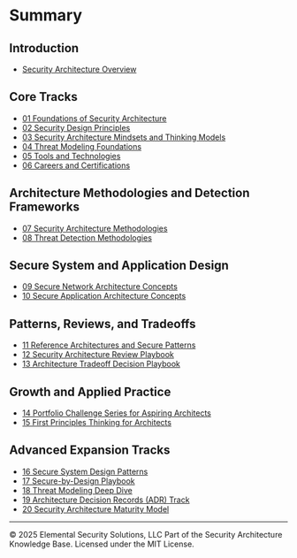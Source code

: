 # Summary

## Introduction

- [Security Architecture Overview](00_security_architecture_overview/README.md)

## Core Tracks

- [01 Foundations of Security Architecture](01_foundations_security_architecture/README.md)
- [02 Security Design Principles](02_security_design_principles/README.md)
- [03 Security Architecture Mindsets and Thinking Models](03_security_mindsets_and_thinking_models/README.md)
- [04 Threat Modeling Foundations](04_threat_modeling_foundations/README.md)
- [05 Tools and Technologies](05_tools_and_technologies/README.md)
- [06 Careers and Certifications](06_careers_and_certifications/README.md)

## Architecture Methodologies and Detection Frameworks

- [07 Security Architecture Methodologies](07_security_architecture_methodologies/README.md)
- [08 Threat Detection Methodologies](08_threat_detection_methodologies/README.md)

## Secure System and Application Design

- [09 Secure Network Architecture Concepts](09_secure_network_architecture/README.md)
- [10 Secure Application Architecture Concepts](10_secure_application_architecture/README.md)

## Patterns, Reviews, and Tradeoffs

- [11 Reference Architectures and Secure Patterns](11_reference_architectures/README.md)
- [12 Security Architecture Review Playbook](12_security_architecture_review_playbook/README.md)
- [13 Architecture Tradeoff Decision Playbook](13_architecture_tradeoff_decision_playbook/README.md)

## Growth and Applied Practice

- [14 Portfolio Challenge Series for Aspiring Architects](14_portfolio_challenge_series/README.md)
- [15 First Principles Thinking for Architects](15_first_principles_thinking/README.md)

## Advanced Expansion Tracks

- [16 Secure System Design Patterns](16_secure_system_design_patterns/README.md)
- [17 Secure-by-Design Playbook](17_secure_by_design_playbook/README.md)
- [18 Threat Modeling Deep Dive](18_threat_modeling_deep_dive/README.md)
- [19 Architecture Decision Records (ADR) Track](19_architecture_decision_records/README.md)
- [20 Security Architecture Maturity Model](20_security_architecture_maturity_model/README.md)



---
© 2025 Elemental Security Solutions, LLC
Part of the Security Architecture Knowledge Base.
Licensed under the MIT License.
